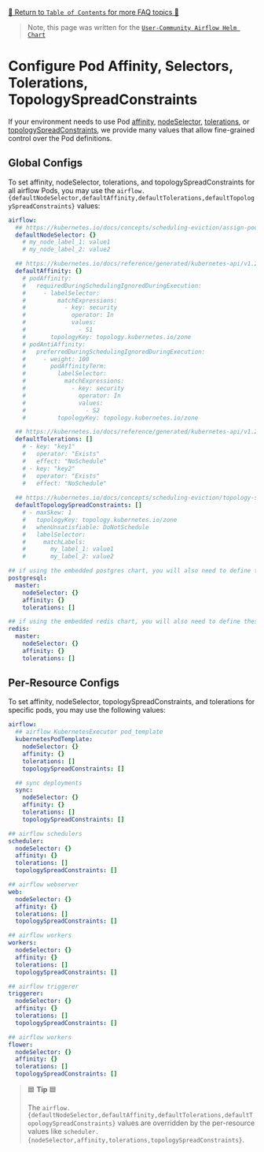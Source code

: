 [🔗 Return to `Table of Contents` for more FAQ topics 🔗](https://github.com/airflow-helm/charts/tree/main/charts/airflow#frequently-asked-questions)

> Note, this page was written for the [`User-Community Airflow Helm Chart`](https://github.com/airflow-helm/charts/tree/main/charts/airflow)

# Configure Pod Affinity, Selectors, Tolerations, TopologySpreadConstraints

If your environment needs to use Pod [affinity](https://kubernetes.io/docs/concepts/scheduling-eviction/assign-pod-node/#affinity-and-anti-affinity), 
[nodeSelector](https://kubernetes.io/docs/concepts/scheduling-eviction/assign-pod-node/#nodeselector),
[tolerations](https://kubernetes.io/docs/concepts/scheduling-eviction/taint-and-toleration/),
or [topologySpreadConstraints](https://kubernetes.io/docs/concepts/scheduling-eviction/topology-spread-constraints/),
we provide many values that allow fine-grained control over the Pod definitions.

## Global Configs

To set affinity, nodeSelector, tolerations, and topologySpreadConstraints for all airflow Pods, you may use the `airflow.{defaultNodeSelector,defaultAffinity,defaultTolerations,defaultTopologySpreadConstraints}` values:

```yaml
airflow:
  ## https://kubernetes.io/docs/concepts/scheduling-eviction/assign-pod-node/#nodeselector
  defaultNodeSelector: {}
    # my_node_label_1: value1
    # my_node_label_2: value2

  ## https://kubernetes.io/docs/reference/generated/kubernetes-api/v1.20/#affinity-v1-core
  defaultAffinity: {}
    # podAffinity:
    #   requiredDuringSchedulingIgnoredDuringExecution:
    #     - labelSelector:
    #         matchExpressions:
    #           - key: security
    #             operator: In
    #             values:
    #               - S1
    #       topologyKey: topology.kubernetes.io/zone
    # podAntiAffinity:
    #   preferredDuringSchedulingIgnoredDuringExecution:
    #     - weight: 100
    #       podAffinityTerm:
    #         labelSelector:
    #           matchExpressions:
    #             - key: security
    #               operator: In
    #               values:
    #                 - S2
    #         topologyKey: topology.kubernetes.io/zone

  ## https://kubernetes.io/docs/reference/generated/kubernetes-api/v1.20/#toleration-v1-core
  defaultTolerations: []
    # - key: "key1"
    #   operator: "Exists"
    #   effect: "NoSchedule"
    # - key: "key2"
    #   operator: "Exists"
    #   effect: "NoSchedule"
  
  ## https://kubernetes.io/docs/concepts/scheduling-eviction/topology-spread-constraints/
  defaultTopologySpreadConstraints: []
    # - maxSkew: 1
    #   topologyKey: topology.kubernetes.io/zone
    #   whenUnsatisfiable: DoNotSchedule
    #   labelSelector:
    #     matchLabels:
    #       my_label_1: value1
    #       my_label_2: value2

## if using the embedded postgres chart, you will also need to define these
postgresql:
  master:
    nodeSelector: {}
    affinity: {}
    tolerations: []

## if using the embedded redis chart, you will also need to define these
redis:
  master:
    nodeSelector: {}
    affinity: {}
    tolerations: []
```

## Per-Resource Configs

To set affinity, nodeSelector, topologySpreadConstraints, and tolerations for specific pods, you may use the following values:

```yaml
airflow:
  ## airflow KubernetesExecutor pod_template
  kubernetesPodTemplate:
    nodeSelector: {}
    affinity: {}
    tolerations: []
    topologySpreadConstraints: []

  ## sync deployments
  sync:
    nodeSelector: {}
    affinity: {}
    tolerations: []
    topologySpreadConstraints: []

## airflow schedulers
scheduler:
  nodeSelector: {}
  affinity: {}
  tolerations: []
  topologySpreadConstraints: []

## airflow webserver
web:
  nodeSelector: {}
  affinity: {}
  tolerations: []
  topologySpreadConstraints: []

## airflow workers
workers:
  nodeSelector: {}
  affinity: {}
  tolerations: []
  topologySpreadConstraints: []

## airflow triggerer
triggerer:
  nodeSelector: {}
  affinity: {}
  tolerations: []
  topologySpreadConstraints: []

## airflow workers
flower:
  nodeSelector: {}
  affinity: {}
  tolerations: []
  topologySpreadConstraints: []
```

> 🟦 __Tip__ 🟦
>
> The `airflow.{defaultNodeSelector,defaultAffinity,defaultTolerations,defaultTopologySpreadConstraints}` values are overridden by the per-resource values like `scheduler.{nodeSelector,affinity,tolerations,topologySpreadConstraints}`.
